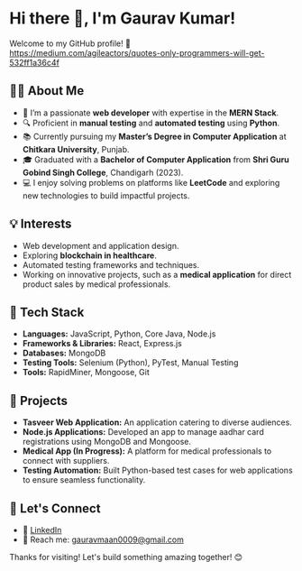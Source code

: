 # Hi there 👋, I'm Gaurav Kumar!  

Welcome to my GitHub profile! 🚀  
https://medium.com/agileactors/quotes-only-programmers-will-get-532ff1a36c4f

## 👨‍💻 About Me  

- 🌱 I’m a passionate **web developer** with expertise in the **MERN Stack**.  
- 🔍 Proficient in **manual testing** and **automated testing** using **Python**.  
- 📚 Currently pursuing my **Master’s Degree in Computer Application** at **Chitkara University**, Punjab.  
- 🎓 Graduated with a **Bachelor of Computer Application** from **Shri Guru Gobind Singh College**, Chandigarh (2023).  
- 💻 I enjoy solving problems on platforms like **LeetCode** and exploring new technologies to build impactful projects.  

## 💡 Interests  
- Web development and application design.  
- Exploring **blockchain in healthcare**.  
- Automated testing frameworks and techniques.  
- Working on innovative projects, such as a **medical application** for direct product sales by medical professionals.  

## 🔧 Tech Stack  
- **Languages:** JavaScript, Python, Core Java, Node.js  
- **Frameworks & Libraries:** React, Express.js  
- **Databases:** MongoDB  
- **Testing Tools:** Selenium (Python), PyTest, Manual Testing  
- **Tools:** RapidMiner, Mongoose, Git  

## 🌟 Projects  
- **Tasveer Web Application:** An application catering to diverse audiences.  
- **Node.js Applications:** Developed an app to manage aadhar card registrations using MongoDB and Mongoose.  
- **Medical App (In Progress):** A platform for medical professionals to connect with suppliers.  
- **Testing Automation:** Built Python-based test cases for web applications to ensure seamless functionality.  

## 🚀 Let's Connect  
- 💼 [LinkedIn](https://www.linkedin.com/in/gaurav-kumar0009/)
- 📧 Reach me: gauravmaan0009@gmail.com 

Thanks for visiting! Let's build something amazing together! 😊  
